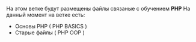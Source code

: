 На этом ветке будут размещены файлы связаные с обучением <b>PHP</b>
На данный момент на ветке есть:
<ul>
    <li>Основы PHP ( PHP BASICS )</li>
    <li>Старые файлы ( PHP OOP )</li>
</ul>
